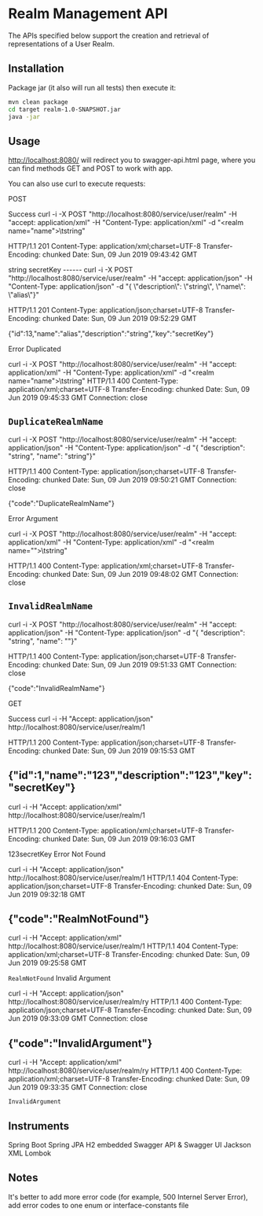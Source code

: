 # Realm Management API

The APIs specified below support the creation and retrieval of representations of a User
Realm.

## Installation

Package jar (it also will run all tests) then execute it:

```bash
mvn clean package
cd target realm-1.0-SNAPSHOT.jar
java -jar
```

## Usage

[http://localhost:8080/](http://localhost:8080) will redirect you to swagger-api.html page, where you can find methods GET and POST to work with app.

You can also use curl to execute requests:

POST


Success
curl -i -X POST "http://localhost:8080/service/user/realm" -H "accept: application/xml" -H "Content-Type: application/xml" -d "<?xml version=\"1.0\" encoding=\"UTF-8\"?><realm name=\"name\">\t<description>string</description></realm>"


HTTP/1.1 201
Content-Type: application/xml;charset=UTF-8
Transfer-Encoding: chunked
Date: Sun, 09 Jun 2019 09:43:42 GMT


<realm id="5" name="name">
<description>string</description>
<key>secretKey</key>
</realm>
------
curl -i -X POST "http://localhost:8080/service/user/realm" -H "accept: application/json" -H "Content-Type: application/json" -d "{ \"description\": \"string\", \"name\": \"alias\"}"


HTTP/1.1 201
Content-Type: application/json;charset=UTF-8
Transfer-Encoding: chunked
Date: Sun, 09 Jun 2019 09:52:29 GMT


{"id":13,"name":"alias","description":"string","key":"secretKey"}


Error Duplicated


curl -i -X POST "http://localhost:8080/service/user/realm" -H "accept: application/xml" -H "Content-Type: application/xml" -d "<?xml version=\"1.0\" encoding=\"UTF-8\"?><realm name=\"name\">\t<description>string</description></realm>"
HTTP/1.1 400
Content-Type: application/xml;charset=UTF-8
Transfer-Encoding: chunked
Date: Sun, 09 Jun 2019 09:45:33 GMT
Connection: close


<error><code>DuplicateRealmName</code></error>
------
curl -i -X POST "http://localhost:8080/service/user/realm" -H "accept: application/json" -H "Content-Type: application/json" -d "{ \"description\": \"string\", \"name\": \"string\"}"


HTTP/1.1 400
Content-Type: application/json;charset=UTF-8
Transfer-Encoding: chunked
Date: Sun, 09 Jun 2019 09:50:21 GMT
Connection: close


{"code":"DuplicateRealmName"}


Error Argument


curl -i -X POST "http://localhost:8080/service/user/realm" -H "accept: application/xml" -H "Content-Type: application/xml" -d "<?xml version=\"1.0\" encoding=\"UTF-8\"?><realm name=\"\">\t<description>string</description></realm>"


HTTP/1.1 400
Content-Type: application/xml;charset=UTF-8
Transfer-Encoding: chunked
Date: Sun, 09 Jun 2019 09:48:02 GMT
Connection: close


<error><code>InvalidRealmName</code></error>
------
curl -i -X POST "http://localhost:8080/service/user/realm" -H "accept: application/json" -H "Content-Type: application/json" -d "{ \"description\": \"string\", \"name\": \"\"}"


HTTP/1.1 400
Content-Type: application/json;charset=UTF-8
Transfer-Encoding: chunked
Date: Sun, 09 Jun 2019 09:51:33 GMT
Connection: close


{"code":"InvalidRealmName"}




GET


Success
curl -i -H "Accept: application/json" http://localhost:8080/service/user/realm/1


HTTP/1.1 200
Content-Type: application/json;charset=UTF-8
Transfer-Encoding: chunked
Date: Sun, 09 Jun 2019 09:15:53 GMT


{"id":1,"name":"123","description":"123","key":"secretKey"}
------
curl -i -H "Accept: application/xml" http://localhost:8080/service/user/realm/1


HTTP/1.1 200
Content-Type: application/xml;charset=UTF-8
Transfer-Encoding: chunked
Date: Sun, 09 Jun 2019 09:16:03 GMT


<realm id="1" name="123"><description>123</description><key>secretKey</key></realm>
Error Not Found


curl -i -H "Accept: application/json" http://localhost:8080/service/user/realm/1
HTTP/1.1 404
Content-Type: application/json;charset=UTF-8
Transfer-Encoding: chunked
Date: Sun, 09 Jun 2019 09:32:18 GMT


{"code":"RealmNotFound"}
------
curl -i -H "Accept: application/xml" http://localhost:8080/service/user/realm/1
HTTP/1.1 404
Content-Type: application/xml;charset=UTF-8
Transfer-Encoding: chunked
Date: Sun, 09 Jun 2019 09:25:58 GMT


<error><code>RealmNotFound</code></error>
Invalid Argument


curl -i -H "Accept: application/json" http://localhost:8080/service/user/realm/ry
HTTP/1.1 400
Content-Type: application/json;charset=UTF-8
Transfer-Encoding: chunked
Date: Sun, 09 Jun 2019 09:33:09 GMT
Connection: close


{"code":"InvalidArgument"}
------
curl -i -H "Accept: application/xml" http://localhost:8080/service/user/realm/ry
HTTP/1.1 400
Content-Type: application/xml;charset=UTF-8
Transfer-Encoding: chunked
Date: Sun, 09 Jun 2019 09:33:35 GMT
Connection: close


<error><code>InvalidArgument</code></error>

## Instruments

Spring Boot
Spring JPA
H2 embedded
Swagger API & Swagger UI
Jackson XML
Lombok

## Notes

It's better to add more error code (for example, 500 Internel Server Error),
add error codes to one enum or interface-constants file